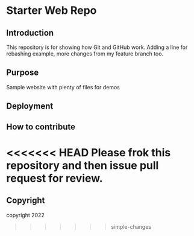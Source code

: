 # Starter Web Repo

## Introduction
This repository is for showing how Git and GitHub work. Adding a line for rebashing example, more changes from my feature branch too.

## Purpose

Sample website with plenty of files for demos

## Deployment
## How to contribute

<<<<<<< HEAD
Please frok this repository and then issue pull request for review.
=======
## Copyright 
copyright 2022
>>>>>>> simple-changes
